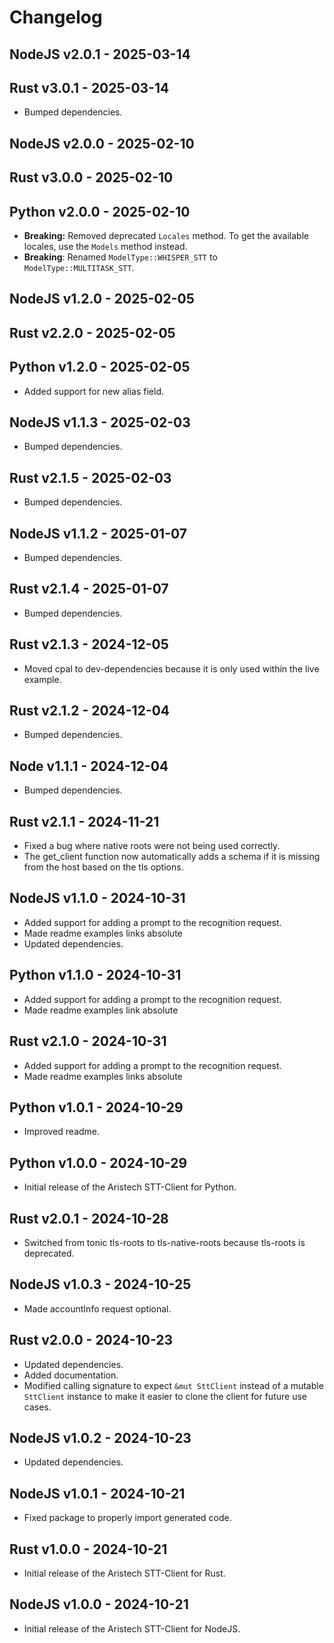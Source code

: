 # Changelog

## NodeJS v2.0.1 - 2025-03-14
## Rust v3.0.1 - 2025-03-14
- Bumped dependencies.

## NodeJS v2.0.0 - 2025-02-10
## Rust v3.0.0 - 2025-02-10
## Python v2.0.0 - 2025-02-10
- **Breaking:** Removed deprecated `Locales` method. To get the available locales, use the `Models` method instead.
- **Breaking**: Renamed `ModelType::WHISPER_STT` to `ModelType::MULTITASK_STT`.

## NodeJS v1.2.0 - 2025-02-05
## Rust v2.2.0 - 2025-02-05
## Python v1.2.0 - 2025-02-05
- Added support for new alias field.

## NodeJS v1.1.3 - 2025-02-03
- Bumped dependencies.
## Rust v2.1.5 - 2025-02-03
- Bumped dependencies.

## NodeJS v1.1.2 - 2025-01-07
- Bumped dependencies.
## Rust v2.1.4 - 2025-01-07
- Bumped dependencies.


## Rust v2.1.3 - 2024-12-05
- Moved cpal to dev-dependencies because it is only used within the live example.

## Rust v2.1.2 - 2024-12-04
- Bumped dependencies.
## Node v1.1.1 - 2024-12-04
- Bumped dependencies.

## Rust v2.1.1 - 2024-11-21
- Fixed a bug where native roots were not being used correctly.
- The get_client function now automatically adds a schema if it is missing from the host based on the tls options.

## NodeJS v1.1.0 - 2024-10-31
- Added support for adding a prompt to the recognition request.
- Made readme examples links absolute
- Updated dependencies.
## Python v1.1.0 - 2024-10-31
- Added support for adding a prompt to the recognition request.
- Made readme examples link absolute
## Rust v2.1.0 - 2024-10-31
- Added support for adding a prompt to the recognition request.
- Made readme examples links absolute

## Python v1.0.1 - 2024-10-29
- Improved readme.

## Python v1.0.0 - 2024-10-29
- Initial release of the Aristech STT-Client for Python.

## Rust v2.0.1 - 2024-10-28
- Switched from tonic tls-roots to tls-native-roots because tls-roots is deprecated.

## NodeJS v1.0.3 - 2024-10-25
- Made accountInfo request optional.

## Rust v2.0.0 - 2024-10-23
- Updated dependencies.
- Added documentation.
- Modified calling signature to expect `&mut SttClient` instead of a mutable `SttClient` instance to make it easier to clone the client for future use cases.
## NodeJS v1.0.2 - 2024-10-23
- Updated dependencies.

## NodeJS v1.0.1 - 2024-10-21
- Fixed package to properly import generated code.

## Rust v1.0.0 - 2024-10-21
- Initial release of the Aristech STT-Client for Rust.
## NodeJS v1.0.0 - 2024-10-21
- Initial release of the Aristech STT-Client for NodeJS.